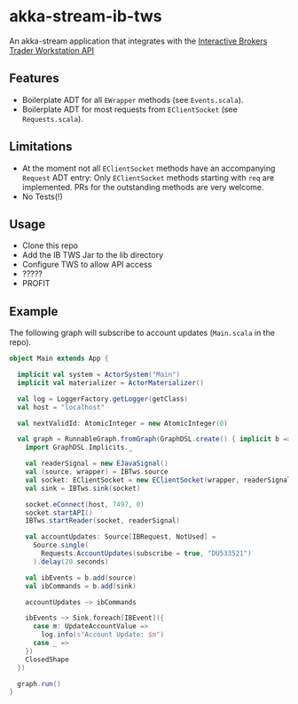 # akka-stream-ib-tws

An akka-stream application that integrates with the [Interactive Brokers Trader Workstation API](http://interactivebrokers.github.io/tws-api/#gsc.tab=0)

## Features

- Boilerplate ADT for all `EWrapper` methods (see `Events.scala`). 
- Boilerplate ADT for most requests from `EClientSocket` (see `Requests.scala`).

## Limitations

- At the moment not all `EClientSocket` methods have an accompanying `Request` ADT entry: Only `EClientSocket` methods starting with `req` are implemented. PRs for the outstanding methods are very welcome.
- No Tests(!)

## Usage

- Clone this repo
- Add the IB TWS Jar to the lib directory
- Configure TWS to allow API access
- ?????
- PROFIT

## Example

The following graph will subscribe to account updates (`Main.scala` in the repo). 

```scala 
object Main extends App {

  implicit val system = ActorSystem("Main")
  implicit val materializer = ActorMaterializer()

  val log = LoggerFactory.getLogger(getClass)
  val host = "localhost"

  val nextValidId: AtomicInteger = new AtomicInteger(0)

  val graph = RunnableGraph.fromGraph(GraphDSL.create() { implicit b =>
    import GraphDSL.Implicits._

    val readerSignal = new EJavaSignal()
    val (source, wrapper) = IBTws.source
    val socket: EClientSocket = new EClientSocket(wrapper, readerSignal)
    val sink = IBTws.sink(socket)

    socket.eConnect(host, 7497, 0)
    socket.startAPI()
    IBTws.startReader(socket, readerSignal)

    val accountUpdates: Source[IBRequest, NotUsed] =
      Source.single(
        Requests.AccountUpdates(subscribe = true, "DU533521")
      ).delay(20.seconds)

    val ibEvents = b.add(source)
    val ibCommands = b.add(sink)

    accountUpdates ~> ibCommands

    ibEvents ~> Sink.foreach[IBEvent]({
      case m: UpdateAccountValue =>
        log.info(s"Account Update: $m")
      case _ =>
    })
    ClosedShape
  })

  graph.run()
}

```